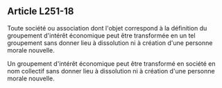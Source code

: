 Article L251-18
----
Toute société ou association dont l'objet correspond à la définition du
groupement d'intérêt économique peut être transformée en un tel groupement sans
donner lieu à dissolution ni à création d'une personne morale nouvelle.

Un groupement d'intérêt économique peut être transformé en société en nom
collectif sans donner lieu à dissolution ni à création d'une personne morale
nouvelle.
